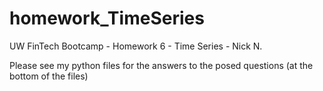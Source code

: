 # homework_TimeSeries
UW FinTech Bootcamp - Homework 6 - Time Series - Nick N.

Please see my python files for the answers to the posed questions (at the bottom of the files)
